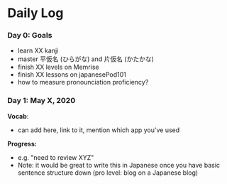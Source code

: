 # Daily Log

### Day 0: Goals
* learn XX kanji
* master 平仮名 (ひらがな) and 片仮名 (かたかな)
* finish XX levels on Memrise
* finish XX lessons on japanesePod101
* how to measure pronounciation proficiency?

### Day 1: May X, 2020

**Vocab**:
* can add here, link to it, mention which app you've used

**Progress:**
* e.g. "need to review XYZ"
* Note: it would be great to write this in Japanese once you have basic sentence structure down (pro level: blog on a Japanese blog)
